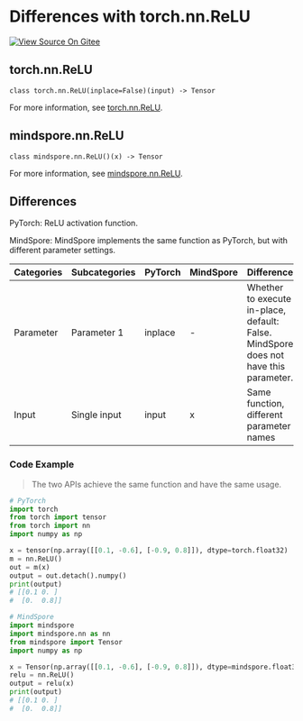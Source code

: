 # Differences with torch.nn.ReLU

[![View Source On Gitee](https://mindspore-website.obs.cn-north-4.myhuaweicloud.com/website-images/r2.2/resource/_static/logo_source_en.svg)](https://gitee.com/mindspore/docs/blob/r2.2/docs/mindspore/source_en/note/api_mapping/pytorch_diff/ReLU.md)

## torch.nn.ReLU

```text
class torch.nn.ReLU(inplace=False)(input) -> Tensor
```

For more information, see [torch.nn.ReLU](https://pytorch.org/docs/1.8.1/generated/torch.nn.ReLU.html).

## mindspore.nn.ReLU

```text
class mindspore.nn.ReLU()(x) -> Tensor
```

For more information, see [mindspore.nn.ReLU](https://www.mindspore.cn/docs/en/r2.2/api_python/nn/mindspore.nn.ReLU.html).

## Differences

PyTorch: ReLU activation function.

MindSpore: MindSpore implements the same function as PyTorch, but with different parameter settings.

| Categories | Subcategories |PyTorch | MindSpore | Difference |
| ---- | ----- | ------- | --------- | ------------- |
|Parameter | Parameter 1 | inplace | - | Whether to execute in-place, default: False. MindSpore does not have this parameter.|
| Input | Single input | input | x | Same function, different parameter names |

### Code Example

> The two APIs achieve the same function and have the same usage.

```python
# PyTorch
import torch
from torch import tensor
from torch import nn
import numpy as np

x = tensor(np.array([[0.1, -0.6], [-0.9, 0.8]]), dtype=torch.float32)
m = nn.ReLU()
out = m(x)
output = out.detach().numpy()
print(output)
# [[0.1 0. ]
#  [0.  0.8]]

# MindSpore
import mindspore
import mindspore.nn as nn
from mindspore import Tensor
import numpy as np

x = Tensor(np.array([[0.1, -0.6], [-0.9, 0.8]]), dtype=mindspore.float32)
relu = nn.ReLU()
output = relu(x)
print(output)
# [[0.1 0. ]
#  [0.  0.8]]
```
